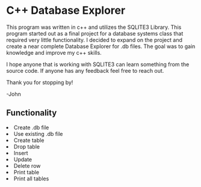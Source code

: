 # C++ Database Explorer

This program was written in c++ and utilizes the SQLITE3 Library. This program started out as a final project for a database systems class that required very little functionality. I decided to expand on the project and create a near complete Database Explorer for .db files. The goal was to gain knowledge and improve my c++ skills. 


I hope anyone that is working with SQLITE3 can learn something from the source code. If anyone has any feedback feel free to reach out.

Thank you for stopping by!

-John

## Functionality
<ul>

</ul>
<li>Create .db file</li>
<li>Use existing .db file</li>
<li>Create table</li>
<li>Drop table</li>
<li>Insert</li>
<li>Update</li>
<li>Delete row</li>
<li>Print table</li>
<li>Print all tables</li>

